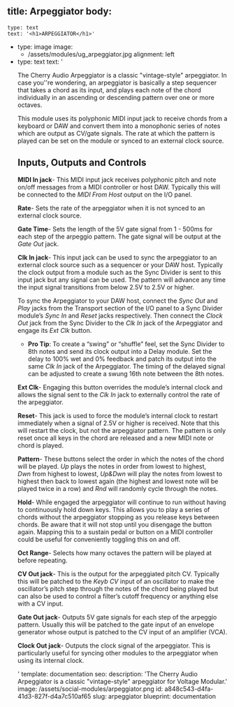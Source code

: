 title: Arpeggiator
body:
  -
    type: text
    text: '<h1>ARPEGGIATOR</h1>'
  -
    type: image
    image:
      - /assets/modules/ug_arpeggiator.jpg
    alignment: left
  -
    type: text
    text: '<p>The Cherry Audio Arpeggiator is a classic "vintage-style" arpeggiator. In case you''re wondering, an arpeggiator is basically a step sequencer that takes a chord as its input, and plays each note of the chord individually in an ascending or descending pattern over one or more octaves.<br></p><p>This module uses its polyphonic MIDI input jack to receive chords from a keyboard or DAW and convert them into a monophonic series of notes which are output as CV/gate signals. The rate at which the pattern is played can be set on the module or synced to an external clock source.</p><h2>Inputs, Outputs and Controls</h2><p><strong>MIDI In jack</strong>- This MIDI input jack receives polyphonic pitch and note on/off messages from a MIDI controller or host DAW. Typically this will be connected to the <em>MIDI From Host</em>&nbsp;output on the I/O panel.</p><p><strong>Rate</strong>- Sets the rate of the arpeggiator when it is not synced to an external clock source.</p><p><strong>Gate Time</strong>- Sets the length of the 5V gate signal from 1 - 500ms for each step of the arpeggio pattern. The gate signal will be output at the <em>Gate Out</em>&nbsp;jack.</p><p><strong>Clk In jack</strong>- This input jack can be used to sync the arpeggiator to an external clock source such as a sequencer or your DAW host. Typically the clock output from a module such as the Sync Divider is sent to this input jack but any signal can be used. The pattern will advance any time the input signal transitions from below 2.5V to 2.5V or higher.</p><p>To sync the Arpeggiator to your DAW host, connect the <em>Sync Out</em>&nbsp;and <em>Play</em>&nbsp;jacks from the Transport section of the I/O panel to a Sync Divider module’s <em>Sync In</em>&nbsp;and <em>Reset</em>&nbsp;jacks respectively. Then connect the <em>Clock Out</em>&nbsp;jack from the Sync Divider to the <em>Clk In</em>&nbsp;jack of the Arpeggiator and engage its <em>Ext Clk</em>&nbsp;button.</p><ul><li><strong>Pro Tip</strong>: To create a “swing” or “shuffle” feel, set the Sync Divider to 8th notes and send its clock output into a Delay module. Set the delay to 100% wet and 0% feedback and patch its output into the same <em>Clk In</em>&nbsp;jack of the Arpeggiator. The timing of the delayed signal can be adjusted to create a swung 16th note between the 8th notes.<br></li></ul><p><strong>Ext Clk</strong>- Engaging this button overrides the module’s internal clock and allows the signal sent to the <em>Clk In</em>&nbsp;jack to externally control the rate of the arpeggiator.</p><p><strong>Reset</strong>- This jack is used to force the module’s internal clock to restart immediately when a signal of 2.5V or higher is received. Note that this will restart the clock, but not the arpeggiator pattern. The pattern is only reset once all keys in the chord are released and a new MIDI note or chord is played.</p><p><strong>Pattern</strong>- These buttons select the order in which the notes of the chord will be played. <em>Up</em>&nbsp;plays the notes in order from lowest to highest, <em>Dwn</em>&nbsp;from highest to lowest, <em>Up&amp;Dwn</em>&nbsp;will play the notes from lowest to highest then back to lowest again (the highest and lowest note will be played twice in a row) and <em>Rnd</em>&nbsp;will randomly cycle through the notes.</p><p><strong>Hold</strong>- While engaged the arpeggiator will continue to run without having to continuously hold down keys. This allows you to play a series of chords without the arpeggiator stopping as you release keys between chords. Be aware that it will not stop until you disengage the button again. Mapping this to a sustain pedal or button on a MIDI controller could be useful for conveniently toggling this on and off.</p><p><strong>Oct Range</strong>- Selects how many octaves the pattern will be played at before repeating.</p><p><strong>CV Out jack</strong>- This is the output for the arpeggiated pitch CV. Typically this will be patched to the <em>Keyb CV</em>&nbsp;input of an oscillator to make the oscillator’s pitch step through the notes of the chord being played but can also be used to control a filter’s cutoff frequency or anything else with a CV input.</p><p><strong>Gate Out jack</strong>- Outputs 5V gate signals for each step of the arpeggio pattern. Usually this will be patched to the gate input of an envelope generator whose output is patched to the CV input of an amplifier (VCA).</p><p><strong>Clock Out jack</strong>- Outputs the clock signal of the arpeggiator. This is particularly useful for syncing other modules to the arpeggiator when using its internal clock.</p>'
template: documentation
seo:
  description: 'The Cherry Audio Arpeggiator is a classic "vintage-style" arpeggiator for Voltage Modular.'
  image: /assets/social-modules/arpeggiator.png
id: a848c543-d4fa-41d3-827f-d4a7c510af65
slug: arpeggiator
blueprint: documentation
